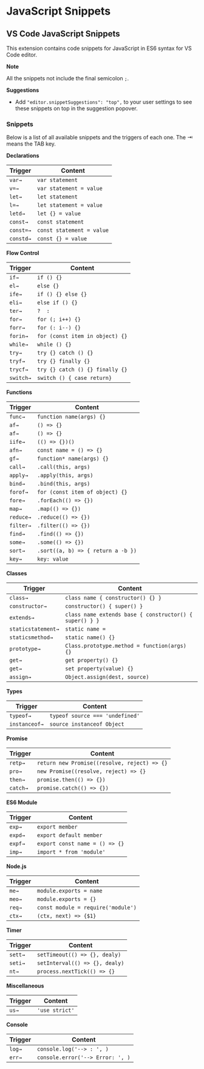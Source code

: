 # JavaScript Snippets

## VS Code JavaScript Snippets

This extension contains code snippets for JavaScript in ES6 syntax for VS Code editor.

**Note**

All the snippets not include the final semicolon `;`.

**Suggestions**

- Add `"editor.snippetSuggestions": "top",` to your user settings to see these snippets on top in the suggestion popover.

### Snippets

Below is a list of all available snippets and the triggers of each one. The ⇥ means the TAB key.

**Declarations**

| Trigger | Content |
| --- | --- |
| `var→` | `var statement` |
| `v=→` | `var statement = value` |
| `let→` | `let statement` |
| `l=→` | `let statement = value` |
| `letd→` | `let {} = value` |
| `const→` | `const statement` |
| `const=→` | `const statement = value` |
| `constd→` | `const {} = value` |


**Flow Control**

| Trigger | Content |
| --- | --- |
| `if→` | `if () {}` |
| `el→` | `else {}` |
| `ife→` | `if () {} else {}` |
| `eli→` | `else if () {}` |
| `ter→` | ` ?  :  ` |
| `for→` | `for (; i++) {}` |
| `forr→` | `for (: i--) {}` |
| `forin→` | `for (const item in object) {}` |
| `while→` | `while () {}` |
| `try→` | `try {} catch () {}` |
| `tryf→` | `try {} finally {}` |
| `trycf→` | `try {} catch () {} finally {}` |
| `switch→` | `switch () { case return}` |

**Functions**

| Trigger | Content |
| --- | --- |
| `func→` | `function name(args) {}` |
| `af→` | `() => {}` |
| `af→` | `() => {}` |
| `iife→` | `(() => {})()` |
| `afn→` | `const name = () => {}` |
| `gf→` | `function* name(args) {}` |
| `call→` | `.call(this, args)` |
| `apply→` | `.apply(this, args)` |
| `bind→` | `.bind(this, args)` |
| `forof→` | `for (const item of object) {}` |
| `fore→` | `.forEach(() => {})` |
| `map→` | `.map(() => {})` |
| `reduce→` | `.reduce(() => {})` |
| `filter→` | `.filter(() => {})` |
| `find→` | `.find(() => {})` |
| `some→` | `.some(() => {})` |
| `sort→` | `.sort((a, b) => { return a -b })` |
| `key→` | `key: value` |

**Classes**

| Trigger | Content |
| --- | --- |
| `class→` | `class name { constructor() {} }` |
| `constructor→` | `constructor() { super() }` |
| `extends→` | `class name extends base { constructor() { super() } }` |
| `staticstatement→` | `static name = ` |
| `staticsmethod→` | `static name() {}` |
| `prototype→` | `Class.prototype.method = function(args) {}` |
| `get→` | `get property() {}` |
| `get→` | `set property(value) {}` |
| `assign→` | `Object.assign(dest, source)` |

**Types**

| Trigger | Content |
| --- | --- |
| `typeof→` | `typeof source === 'undefined'` |
| `instanceof→` | `source instanceof Object` |

**Promise**

| Trigger | Content |
| --- | --- |
| `retp→` | `return new Promise((resolve, reject) => {}` |
| `pro→` | `new Promise((resolve, reject) => {}` |
| `then→` | `promise.then(() => {})` |
| `catch→` | `promise.catch(() => {})` |

**ES6 Module**

| Trigger | Content |
| --- | --- |
| `exp→` | `export member` |
| `expd→` | `export default member` |
| `expf→` | `export const name = () => {}` |
| `imp→` | `import * from 'module'` |

**Node.js**

| Trigger | Content |
| --- | --- |
| `me→` | `module.exports = name` |
| `meo→` | `module.exports = {}` |
| `req→` | `const module = require('module')` |
| `ctx→` | `(ctx, next) => {$1}` |

**Timer**

| Trigger | Content |
| --- | --- |
| `sett→` | `setTimeout(() => {}, dealy)` |
| `seti→` | `setInterval(() => {}, dealy)` |
| `nt→` | `process.nextTick(() => {}` |

**Miscellaneous**

| Trigger | Content |
| --- | --- |
| `us→` | `'use strict'` |

**Console**

| Trigger | Content |
| --- | --- |
| `log→` | `console.log('--> : ', )` |
| `err→` | `console.error('--> Error: ', )` |
